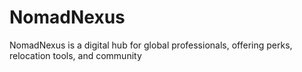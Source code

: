# NomadNexus
NomadNexus is a digital hub for global professionals, offering perks, relocation tools, and community

